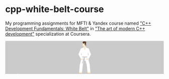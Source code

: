 # cpp-white-belt-course

My programming assignments for MFTI & Yandex course named ["C++ Development Fundamentals: White Belt"](https://www.coursera.org/learn/c-plus-plus-white "White Belt Course") in ["The art of modern C++ development"](https://www.coursera.org/specializations/c-plus-plus-modern-development "Modern C++ specialization") specialization at Coursera.

![repo picture](https://github.com/crabn3bula/cpp-white-belt-course/blob/main/images/cpp_white_belt_course.png)